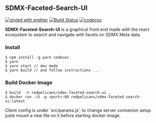## SDMX-Faceted-Search-UI

[![styled with prettier](https://img.shields.io/badge/styled_with-prettier-ff69b4.svg)](https://github.com/prettier/prettier)
[![Build Status](https://travis-ci.org/redpelicans/sdmx-faceted-search-ui.svg?branch=develop)](https://travis-ci.org/redpelicans/sdmx-faceted-search-ui)
[![codecov](https://codecov.io/gh/redpelicans/sdmx-faceted-search-ui/branch/develop/graph/badge.svg)](https://codecov.io/gh/redpelicans/sdmx-faceted-search-ui)


**SDMX-Faceted-Search-UI** is a graphical front end made with the react ecosystem to search and navigate with facets on SDMX Meta data.

### Install


```
$ npm install -g yarn codecov
$ yarn
$ yarn start // dev mode
$ yarn build // and follow instructions ...
```


### Build Docker Image


```
$ build  -t redpelicans/sdmx-faceted-search-ui .
$ docker run -it -p <port>:80 redpelicans/sdmx-faceted-search-ui:latest
```

Client config is under `src/params.js', to change server connexion setup juste mount a new file on it before starting docker image.
